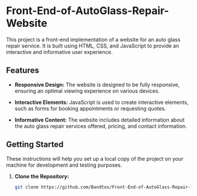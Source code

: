 # Front-End-of-AutoGlass-Repair-Website

This project is a front-end implementation of a website for an auto glass repair service. It is built using HTML, CSS, and JavaScript to provide an interactive and informative user experience.

## Features

- **Responsive Design:** The website is designed to be fully responsive, ensuring an optimal viewing experience on various devices.

- **Interactive Elements:** JavaScript is used to create interactive elements, such as forms for booking appointments or requesting quotes.

- **Informative Content:** The website includes detailed information about the auto glass repair services offered, pricing, and contact information.

## Getting Started

These instructions will help you set up a local copy of the project on your machine for development and testing purposes.

1. **Clone the Repository:**

   ```bash
   git clone https://github.com/Bandtox/Front-End-of-AutoGlass-Repair-Website.git
